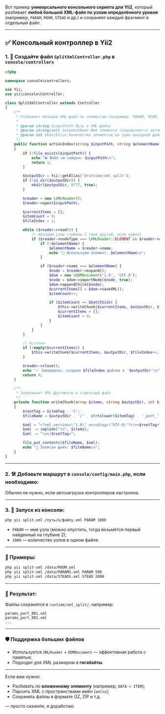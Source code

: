Вот пример **универсального консольного скрипта для Yii2**, который разбивает **любой большой XML-файл по узлам определённого уровня** (например, `PARAM`, `ROOM`, `STEAD` и др.) и сохраняет каждый фрагмент в отдельный файл.

---

## ✅ Консольный контроллер в Yii2

### 1. 📁 Создайте файл `SplitXmlController.php` в `console/controllers`

```php
<?php

namespace console\controllers;

use Yii;
use yii\console\Controller;

class SplitXmlController extends Controller
{
    /**
     * Разбивает большой XML-файл по элементам (например: PARAM, ROOM, STEAD)
     *
     * @param string $inputPath Путь к XML-файлу
     * @param string|null $elementName Имя элемента (определяется автоматически, если не указано)
     * @param int $batchSize Количество элементов на один выходной файл
     */
    public function actionIndex(string $inputPath, string $elementName = null, int $batchSize = 1000)
    {
        if (!file_exists($inputPath)) {
            echo "❌ Файл не найден: $inputPath\n";
            return 1;
        }

        $outputDir = Yii::getAlias('@runtime/xml_split');
        if (!is_dir($outputDir)) {
            mkdir($outputDir, 0777, true);
        }

        $reader = new \XMLReader();
        $reader->open($inputPath);

        $currentItems = [];
        $itemCount = 0;
        $fileIndex = 1;

        while ($reader->read()) {
            // Находим узлы глубины 2 (или другой, если нужно)
            if ($reader->nodeType === \XMLReader::ELEMENT && $reader->depth === 2) {
                if (!$elementName) {
                    $elementName = $reader->name;
                    echo "🧩 Используем элемент: $elementName\n";
                }

                if ($reader->name === $elementName) {
                    $node = $reader->expand();
                    $dom = new \DOMDocument('1.0', 'UTF-8');
                    $node = $dom->importNode($node, true);
                    $dom->appendChild($node);
                    $currentItems[] = $dom->saveXML();
                    $itemCount++;

                    if ($itemCount >= $batchSize) {
                        $this->writeChunk($currentItems, $outputDir, $fileIndex++, $elementName);
                        $currentItems = [];
                        $itemCount = 0;
                    }
                }
            }
        }

        // Остатки
        if (!empty($currentItems)) {
            $this->writeChunk($currentItems, $outputDir, $fileIndex++, $elementName);
        }

        $reader->close();
        echo "✅ Завершено: создано $fileIndex файлов в '$outputDir'\n";
        return 0;
    }

    /**
     * Записывает XML-фрагменты в отдельный файл
     */
    private function writeChunk(array $items, string $outputDir, int $index, string $itemTag)
    {
        $rootTag = $itemTag . 'S';
        $fileName = $outputDir . '/' . strtolower($itemTag) . '_part_' . str_pad($index, 3, '0', STR_PAD_LEFT) . '.xml';

        $xml = "<?xml version=\"1.0\" encoding=\"UTF-8\"?>\n<$rootTag>\n";
        $xml .= implode("\n", $items);
        $xml .= "\n</$rootTag>";

        file_put_contents($fileName, $xml);
        echo "📄 Записан файл: $fileName\n";
    }
}
```

---

### 2. 🛠 Добавьте маршрут в `console/config/main.php`, если необходимо:

Обычно не нужно, если автозагрузка контроллеров настроена.

---

### 3. 🚀 Запуск из консоли:

```bash
php yii split-xml /путь/к/файлу.xml PARAM 1000
```

* `PARAM` — имя узла (можно опустить, тогда возьмётся первый найденный на глубине 2);
* `1000` — количество узлов в одном файле.

---

### 🔁 Примеры:

```bash
php yii split-xml /data/ROOM.xml
php yii split-xml /data/PARAMS.xml PARAM 500
php yii split-xml /data/STEADS.xml STEAD 2000
```

---

### 📂 Результат:

Файлы сохранятся в `runtime/xml_split/`, например:

```
params_part_001.xml
params_part_002.xml
...
```

---

### 🛡 Поддержка больших файлов

* Используется `XMLReader` + `DOMDocument` — эффективная работа с памятью.
* Подходит для XML размером в **гигабайты**.

---

Если вам нужно:

* Разбивать по **вложенному элементу** (например, `DATA > ITEM`);
* Парсить XML с пространствами имён (`xmlns`);
* Сохранять файлы в формате GZ, ZIP и т.д.

— просто скажите, я доработаю.

